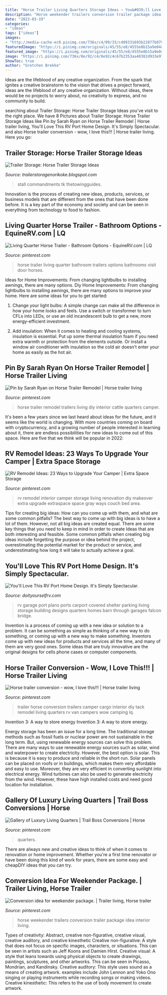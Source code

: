```yaml
---
title: "Horse Trailer Living Quarters Storage Ideas ~ You&#039;ll Love This Rv Port Home Design. It&#039;s Simply Spectacular."
description: "Horse weekender trailers conversion trailer package idea interior living"
date: "2023-03-19"
categories:
- "ideas"
tags: ["ideas"]
images:
- "http://media-cache-ec0.pinimg.com/736x/c4/09/33/c409331693b22877b979d61b568f6659.jpg"
featuredImage: "https://i.pinimg.com/originals/45/55/e8/4555e8b15a9e0443425278583e9cf243.jpg"
featured_image: "https://i.pinimg.com/originals/45/55/e8/4555e8b15a9e0443425278583e9cf243.jpg"
image: "https://i.pinimg.com/736x/8e/92/c4/8e92c4c67b2353aa40382d933e97adb2.jpg"
ShowToc: true
author: "Gretchen Brekke"
---
```



Ideas are the lifeblood of any creative organization. From the spark that ignites a creative brainstorm to the vision that drives a project forward, ideas are the lifeblood of any creative organization. Without ideas, there would be no projects to worry about, no creativity to express, and no community to build.

	

		
searching about Trailer Storage: Horse Trailer Storage Ideas you've visit to the right place. We have 8 Pictures about Trailer Storage: Horse Trailer Storage Ideas like Pin by Sarah Ryan on Horse Trailer Remodel | Horse trailer living, You&#039;ll Love This RV Port Home Design. It&#039;s Simply Spectacular. and also Horse trailer conversion - wow, I love this!!! | Horse trailer living. Here you go:
		
    
## Trailer Storage: Horse Trailer Storage Ideas

<img loading=lazy src="http://media-cache-ec0.pinimg.com/736x/c4/09/33/c409331693b22877b979d61b568f6659.jpg" onerror="this.onerror=null;this.src='https://tse4.mm.bing.net/th?id=OIP.ApNLln8XmcCsuYGjfWzRcgHaLU&amp;pid=15.1';" alt="Trailer Storage: Horse Trailer Storage Ideas">

_Source: trailerstoragenorikoke.blogspot.com_

>stall commandments tk thetowingguides. 

	

Innovation is the process of creating new ideas, products, services, or business models that are different from the ones that have been done before. It is a key part of the economy and society and can be seen in everything from technology to food to fashion.

    
## Living Quarter Horse Trailer - Bathroom Options - EquineRV.com | LQ

<img loading=lazy src="https://s-media-cache-ak0.pinimg.com/736x/7d/61/0c/7d610c7c76d776028fdccd9f5df894dc.jpg" onerror="this.onerror=null;this.src='https://tse1.mm.bing.net/th?id=OIP.xoZvUa_MRuJGShQxlSak0gHaE7&amp;pid=15.1';" alt="Living Quarter Horse Trailer - Bathroom Options - EquineRV.com | LQ">

_Source: pinterest.com_

>horse trailer living quarter bathroom trailers options bathrooms visit door horses. 

	

Ideas for Home Improvements: From changing lightbulbs to installing awnings, there are many options.
Diy Home Improvements: From changing lightbulbs to installing awnings, there are many options to improve your home. Here are some ideas for you to get started: 
1. Change your light bulbs: A simple change can make all the difference in how your home looks and feels. Use a switch or transformer to turn CFLs into LEDs, or use an old incandescent bulb to get a new, more energy-efficient investment. 

2. Add insulation: When it comes to heating and cooling systems, insulation is essential. Put up some thermal insulation foam if you need extra warmth or protection from the elements outside. Or install a window air conditioner with insulation so the cold air doesn’t enter your home as easily as the hot air. 


    
## Pin By Sarah Ryan On Horse Trailer Remodel | Horse Trailer Living

<img loading=lazy src="https://i.pinimg.com/originals/ad/f4/60/adf460f692ccda3fb11a363c6be194d9.jpg" onerror="this.onerror=null;this.src='https://tse1.mm.bing.net/th?id=OIP.9XlUq-Ip4WUCM3LOCi5YAAHaJ4&amp;pid=15.1';" alt="Pin by Sarah Ryan on Horse Trailer Remodel | Horse trailer living">

_Source: pinterest.com_

>horse trailer remodel trailers living diy interior cattle quarters camper. 

	

It's been a few years since we last heard about ideas for the future, and it seems like the world is changing. With more countries coming on board with cryptocurrency, and a growing number of people interested in learning about it, there are endless possibilities for new ideas to come out of this space. Here are five that we think will be popular in 2022: 

    
## RV Remodel Ideas: 23 Ways To Upgrade Your Camper | Extra Space Storage

<img loading=lazy src="https://i.pinimg.com/originals/9b/71/12/9b711251eb772721d41f102a48880627.jpg" onerror="this.onerror=null;this.src='https://tse3.mm.bing.net/th?id=OIP.EMO_upfguYvQW2WtuXUinwHaJQ&amp;pid=15.1';" alt="RV Remodel Ideas: 23 Ways to Upgrade Your Camper | Extra Space Storage">

_Source: pinterest.com_

>rv remodel interior camper storage living renovation diy makeover extra upgrade extraspace space gray ways couch bed area. 

	

Tips for creating big ideas: How can you come up with them, and what are some common pitfalls?
The best way to come up with big ideas is to have a lot of them. However, not all big ideas are created equal. There are some key things that you need to keep in mind in order to create Ideas that are both interesting and feasible. Some common pitfalls when creating big ideas include forgetting the purpose or idea behind the project, overestimating the potential market for the product or service, and underestimating how long it will take to actually achieve a goal.

    
## You&#039;ll Love This RV Port Home Design. It&#039;s Simply Spectacular.

<img loading=lazy src="https://www.doityourselfrv.com/wp-content/uploads/2014/10/You-can-see-clear-through-the-RV-car-port.jpg" onerror="this.onerror=null;this.src='https://tse1.mm.bing.net/th?id=OIP.-hSUC05xC7tH6pARTIIOmwHaEu&amp;pid=15.1';" alt="You&#039;ll Love This RV Port Home Design. It&#039;s Simply Spectacular.">

_Source: doityourselfrv.com_

>rv garage port plans ports carport covered shelter parking living storage building designs quarters homes barn through garages falcon bridge. 

	

Invention is a process of coming up with a new idea or solution to a problem. It can be something as simple as thinking of a new way to do something, or coming up with a new way to make something. Inventors come up with new ideas for products and services all the time, and many of them are very good ones. Some ideas that are truly innovative are the original designs for cells phone cases or computer components.

    
## Horse Trailer Conversion - Wow, I Love This!!! | Horse Trailer Living

<img loading=lazy src="https://i.pinimg.com/originals/75/78/1a/75781ac8e869c5e5a44a28ecd33839d6.jpg" onerror="this.onerror=null;this.src='https://tse4.mm.bing.net/th?id=OIP.b7ln2q2GT2RZkKijVUmDVgHaJ4&amp;pid=15.1';" alt="Horse trailer conversion - wow, I love this!!! | Horse trailer living">

_Source: pinterest.com_

>trailer horse conversion trailers camper cargo interior diy tack remodel living quarters rv van campers wow camping lq. 

	

Invention 3: A way to store energy
Invention 3: A way to store energy. 

Energy storage has been an issue for a long time. The traditional storage methods such as fossil fuels or nuclear power are not sustainable in the long term. 
But, using renewable energy sources can solve this problem. 
There are many ways to use renewable energy sources such as solar, wind and waterpower to create electricity. However, the best option is solar. This is because it is easy to produce and reliable in the short run. 
Solar panels can be placed on roofs or in buildings, which makes them very affordable and easy to use. Moreover, they are very efficient in converting sunlight into electrical energy. 
 Wind turbines can also be used to generate electricity from the wind. However, these have high installed costs and need good location for installation.

    
## Gallery Of Luxury Living Quarters | Trail Boss Conversions | Horse

<img loading=lazy src="https://i.pinimg.com/originals/45/55/e8/4555e8b15a9e0443425278583e9cf243.jpg" onerror="this.onerror=null;this.src='https://tse1.mm.bing.net/th?id=OIP.Ydjd3fwkRVmdf7CryhY0pgHaFj&amp;pid=15.1';" alt="Gallery of Luxury Living Quarters | Trail Boss Conversions | Horse">

_Source: pinterest.com_

>quarters. 

	

There are always new and creative ideas to think of when it comes to renovation or home improvement. Whether you're a first time renovator or have been doing this kind of work for years, there are some easy and cheapDIY ideas that you can try.

    
## Conversion Idea For Weekender Package. | Trailer Living, Horse Trailer

<img loading=lazy src="https://i.pinimg.com/736x/8e/92/c4/8e92c4c67b2353aa40382d933e97adb2.jpg" onerror="this.onerror=null;this.src='https://tse1.mm.bing.net/th?id=OIP.Oz0nRqkny_IHOcbDp3dIRgHaFA&amp;pid=15.1';" alt="Conversion idea for weekender package. | Trailer living, Horse trailer">

_Source: pinterest.com_

>horse weekender trailers conversion trailer package idea interior living. 

	

Types of creativity: Abstract, creative non-figurative, creative visual, creative auditory, and creative kinesthetic
Creative non-figurative: A style that does not focus on specific images, characters, or situations. This can be seen in artists such as Jeff Koons and Damien Hirst. Creative visual: A style that leans towards using physical objects to create drawings, paintings, sculptures, and other artworks. This can be seen in Picasso, Mondrian, and Kandinsky. Creative auditory: This style uses sound as a means of creating artwork. examples include John Lennon and Yoko Ono singing or playing instruments while recording songs or making videos. Creative kinesthetic: This refers to the use of body movement to create artwork.


